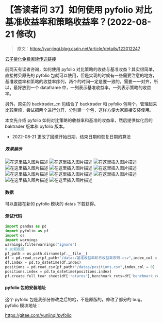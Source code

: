 # 【答读者问 37】如何使用 pyfolio 对比基准收益率和策略收益率？(2022-08-21 修改)

> 原文：<https://yunjinqi.blog.csdn.net/article/details/122012247>

[云子量化免费阅读传送链接](https://www.yunjinqi.top/article/65)

前两天有读者咨询，如何使用 pyfolio 对比策略的收益与基准收益？其实很简单，直接拷贝原先的 pyfolio 包就可以使用，但是实现的时候有一些需要注意的地方，基准收益率和策略的收益率序列，两个的时间一定是要一致的，需要一一对齐，所以，最好放到一个 dataframe 中，一列表示基准收益率，一列表示策略的收益率。

另外，原先的 backtrader_cn 包结合了 backtrader 和 pyfolio 包两个，管理起来比较麻烦，尝试把两个进行分开，分别建一个包，这样方便大家直接安装使用。

本文先介绍 pyfolio 如何对比策略的收益率和基准的收益率，然后提供优化后的 baktrader 版本和 pyfolio 版本。

*   2022-08-21 更改了回撤开始日期、结束日期和恢复日期的算法

##### 效果展示

![在这里插入图片描述](img/4413896afd504fafa8ef373f4556a929.png)
![在这里插入图片描述](img/e63b522796007c0e0d7bf1184066fc5c.png)
![在这里插入图片描述](img/79334cad1aae29d3cddfeaa9b2bfa956.png)
![在这里插入图片描述](img/4d26e1c64b01535a51128bc65000e661.png)
![在这里插入图片描述](img/eec957b6dec85a5df9d5103bef2ecabb.png)
![在这里插入图片描述](img/ca0dc91e34020c7066b0421d795c931b.png)
![在这里插入图片描述](img/a45916409300ba0f0119115c29324b05.png)
![在这里插入图片描述](img/e955ee4567b4df68c2274e0f3c19ae51.png)
![在这里插入图片描述](img/6d30acf39492347bd7c1051c6cbf6fb8.png)
![在这里插入图片描述](img/5373018e062c62639e38b73a4645574f.png)
![在这里插入图片描述](img/98f73c185c437fa2aa323dadbc7b88f8.png)

#### 数据

可以直接在新的 pyfolio 模块的 datas 下载获得。

#### 测试代码

```py
import pandas as pd
import pyfolio as pf
import os
import warnings
warnings.filterwarnings("ignore")
# 加载数据
pf_path = os.path.dirname(pf.__file__)
df = pd.read_csv(pf_path+"/datas/基准收益率和日收益率序列.csv",index_col = 0)
df.index = pd.to_datetime(df.index)
positions = pd.read_csv(pf_path+"/datas/positions.csv",index_col = 0)
positions.index = pd.to_datetime(positions.index)
pf.create_full_tear_sheet(df['returns'],benchmark_rets=df['benchmark_rets'],positions= positions) 
```

#### pyfolio 包的安装地址

这个 pyfolio 包是我部分修改之后的哈，不是原版的，修改了部分的 bug。pyfolio 模块地址：

https://gitee.com/yunjinqi/pyfolio
